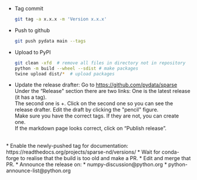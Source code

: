 * Tag commit
  ```bash
  git tag -a x.x.x -m 'Version x.x.x'
  ```

* Push to github
  ```bash
  git push pydata main --tags
  ```

* Upload to PyPI
  ```bash
  git clean -xfd  # remove all files in directory not in repository
  python -m build --wheel --sdist # make packages
  twine upload dist/*  # upload packages
  ```

* Update the release drafter:
  Go to https://github.com/pydata/sparse  
  Under the “Release" section there are two links: One is the latest release (it has a tag).  
  The second one is +<number of releases>. Click on the second one so you can see the release drafter. 
  Edit the draft by clicking the "pencil" figure.  
  Make sure you have the correct tags. If they are not, you can create one.  
  If the markdown page looks correct, click on “Publish release”.  
<br>
* Enable the newly-pushed tag for documentation: https://readthedocs.org/projects/sparse-nd/versions/
* Wait for conda-forge to realise that the build is too old and make a PR.
  * Edit and merge that PR.
* Announce the release on:
  * numpy-discussion@python.org
  * python-announce-list@python.org
